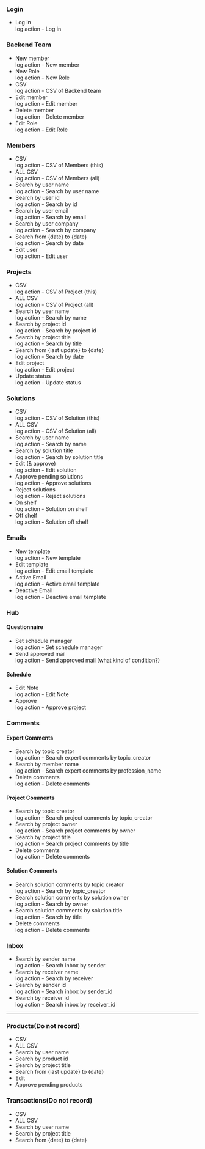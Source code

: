 ### Login
* Log in  
  log action - Log in  

### Backend Team
* New member  
  log action - New member  
* New Role  
  log action - New Role  
* CSV  
  log action - CSV of Backend team  
* Edit member  
  log action - Edit member  
* Delete member  
  log action - Delete member  
* Edit Role  
  log action - Edit Role  

### Members
* CSV  
  log action - CSV of Members (this) 
* ALL CSV  
  log action - CSV of Members (all)   
* Search by user name  
  log action - Search by user name  
* Search by user id  
  log action - Search by id  
* Search by user email  
  log action - Search by email  
* Search by user company  
  log action - Search by company  
* Search from {date} to {date}  
  log action - Search by date
* Edit user  
  log action - Edit user  

### Projects
* CSV  
  log action - CSV of Project (this)   
* ALL CSV  
  log action - CSV of Project (all)  
* Search by user name  
  log action - Search by name  
* Search by project id  
  log action - Search by project id  
* Search by project title  
  log action - Search by title  
* Search from {last update} to {date}  
  log action - Search by date
* Edit project  
  log action - Edit project  
* Update status  
  log action - Update status

### Solutions
* CSV  
  log action - CSV of Solution (this)  
* ALL CSV  
  log action - CSV of Solution (all)  
* Search by user name  
  log action - Search by name  
* Search by solution title  
  log action - Search by solution title  
* Edit (& approve)  
  log action - Edit solution  
* Approve pending solutions  
  log action - Approve solutions  
* Reject solutions  
  log action - Reject solutions
* On shelf  
  log action - Solution on shelf
* Off shelf  
  log action - Solution off shelf

### Emails
* New template  
  log action - New template  
* Edit template  
  log action - Edit email template  
* Active Email  
  log action - Active email template  
* Deactive Email  
  log action - Deactive email template  

### Hub
#### Questionnaire
* Set schedule manager  
  log action - Set schedule manager  
* Send approved mail  
  log action - Send approved mail
  (what kind of condition?)  

#### Schedule
* Edit Note  
  log action - Edit Note  
* Approve  
  log action - Approve project  

### Comments
#### Expert Comments
* Search by topic creator  
  log action - Search expert comments by topic_creator  
* Search by member name  
  log action - Search expert comments by profession_name  
* Delete comments  
  log action - Delete comments  

#### Project Comments
* Search by topic creator  
  log action - Search project comments by topic_creator  
* Search by project owner  
  log action - Search project comments by owner  
* Search by project title  
  log action - Search project comments by title  
* Delete comments  
  log action - Delete comments  

#### Solution Comments
* Search solution comments by topic creator  
  log action - Search by topic_creator  
* Search solution comments by solution owner  
  log action - Search by owner  
* Search solution comments by solution title  
  log action - Search by title  
* Delete comments  
  log action - Delete comments  

### Inbox
* Search by sender name  
  log action - Search inbox by sender  
* Search by receiver name  
  log action - Search by receiver  
* Search by sender id  
  log action - Search inbox by sender_id  
* Search by receiver id  
  log action - Search inbox by receiver_id  


---

### Products(Do not record)
* CSV  
* ALL CSV  
* Search by user name  
* Search by product id  
* Search by project title  
* Search from {last update} to {date}  
* Edit  
* Approve pending products  

### Transactions(Do not record)
* CSV  
* ALL CSV  
* Search by user name  
* Search by project title  
* Search from {date} to {date}  
